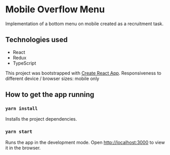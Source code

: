 # Mobile Overflow Menu

Implementation of a bottom menu on mobile created as a recruitment task.

## Technologies used

- React
- Redux
- TypeScript

This project was bootstrapped with [Create React App](https://github.com/facebook/create-react-app).
Responsiveness to different device / browser sizes: mobile only

## How to get the app running

### `yarn install`

Installs the project dependencies.

### `yarn start`

Runs the app in the development mode.
Open [http://localhost:3000](http://localhost:3000) to view it in the browser.
